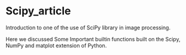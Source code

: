 # Scipy_article
Introduction to one of the use of SciPy library in image processing.

Here we discussed Some Important builtin functions built on the Scipy, NumPy and matplot extension of Python.
